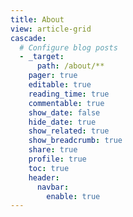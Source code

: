 ```yaml
---
title: About
view: article-grid
cascade:
  # Configure blog posts
  - _target:
      path: /about/**
    pager: true
    editable: true
    reading_time: true
    commentable: true
    show_date: false
    hide_date: true
    show_related: true
    show_breadcrumb: true
    share: true
    profile: true
    toc: true
    header:
      navbar:
        enable: true
---
```

